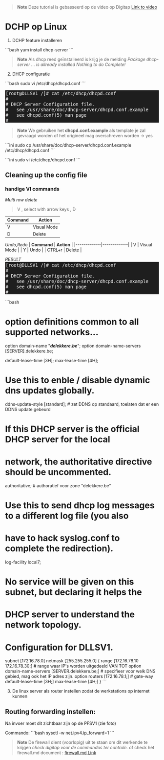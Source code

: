> **Note**
> Deze tutorial is gebasseerd op de video op Digitap
> [Link to video](https://learning.ap.be/pluginfile.php/1901464/mod_resource/content/1/installatie%20DHCP%20.MP4)

# DCHP op Linux

1. DCHP feature installeren 

´´´bash
yum install dhcp-server
´´´

> **Note**
> Als dhcp reed geïnstalleerd is krijg je de melding
> *Package dhcp-server ... is allready installed*
> *Nothing to do*
> *Complete!*

2. DHCP configuratie

´´´bash
sudo vi /etc/dhcp/dhcpd.conf
´´´

![emptyConfig](./img/settingsEmpty.png)

> **Note**
> We gebruiken het **dhcpd.conf.example** als template
> je zal gevraagd worden of het origineel mag overschreven worden -> yes

´´´ini
sudo cp /usr/share/doc/dhcp-server/dhcpd.conf.example /etc/dhcp/dhcpd.conf
´´´

´´´ini
sudo vi /etc/dhcp/dhcpd.conf
´´´

## Cleaning up the config file
### handige VI commands

*Multi row delete*
> V , select with arrow keys , D

| **Command** | **Action**  |
|-------------|-------------|
| V           | Visual Mode |
| D           | Delete      |

*Undo,Redo*
| **Command** | **Action**  |
|-------------|-------------|
| V           | Visual Mode |
| Y           | Undo        |
| CTRL+r      | Delete      |

*RESULT*
![emptyConfig](./img/settingsEmpty.png)

´´´bash
# option definitions common to all supported networks...
option domain-name "_______delekkere.be_______";
option domain-name-servers [SERVER].delekkere.be;

default-lease-time [3H];
max-lease-time [4H];

# Use this to enble / disable dynamic dns updates globally.
ddns-update-style [standard]; # zet DDNS op standaard, toelaten dat er een DDNS update 
gebeurd

# If this DHCP server is the official DHCP server for the local
# network, the authoritative directive should be uncommented.
authoritative; # authoratief voor zone "delekkere.be"

# Use this to send dhcp log messages to a different log file (you also
# have to hack syslog.conf to complete the redirection).
log-facility local7;

# No service will be given on this subnet, but declaring it helps the 
# DHCP server to understand the network topology.

# Configuration for DLLSV1.
subnet [172.16.78.0] netmask [255.255.255.0] {
  range [172.16.78.10 172.16.78.30;]                # range waar IP's worden uitgedeeld VAN TOT
  option domain-name-servers [SERVER.delekkere.be;] # specifieer voor welk DNS gebied, mag ook het IP adres zijn.
  option routers [172.16.78.1;]                     # gate-way
  default-lease-time [3H;]
  max-lease-time [4H;]
}
´´´

3. De linux server als router instellen zodat de werkstations op internet kunnen

## Routing forwarding instellen:

Na invoer moet dit zichtbaar zijn op de PFSV1 (zie foto)

Commando:
´´´bash
sysctl -w net.ipv4.ip_forward=1
´´´



> **Note**
> De firewall dient (voorlopig) uit te staan om dit werkende te krijgen
> *check digitap voor de commandos ter controle.*
> of check het firewall.md document :
> [firewall.md Link](firewall.md)


